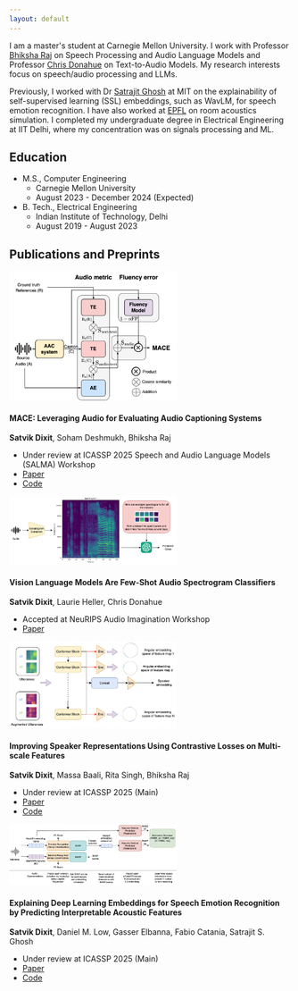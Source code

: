 ```yaml
---
layout: default
---
```


I am a master's student at Carnegie Mellon University. I work with Professor [Bhiksha Raj](https://cmu-mlsp.github.io/team/bhiksha_raj) on Speech Processing and Audio Language Models and Professor [Chris Donahue](https://chrisdonahue.com/) on Text-to-Audio Models. My research interests focus on speech/audio processing and LLMs.

Previously, I worked with Dr [Satrajit Ghosh](https://sensein.group/) at MIT on the explainability of self-supervised learning (SSL) embeddings, such as WavLM, for speech emotion recognition. I have also worked at [EPFL](https://www.epfl.ch/labs/lcav/people/martin-vetterli/) on room acoustics simulation. I completed my undergraduate degree in Electrical Engineering at IIT Delhi, where my concentration was on signals processing and ML.

## Education

- M.S., Computer Engineering
  - Carnegie Mellon University
  - August 2023 - December 2024 (Expected)
- B. Tech., Electrical Engineering 
  - Indian Institute of Technology, Delhi
  - August 2019 - August 2023


## Publications and Preprints

<div class="publication">
  <img src="/assets/img/paper_4.png" alt="MACE Preview" class="publication-image" style="width: 300px;">
  <div class="publication-content">
    <h4>MACE: Leveraging Audio for Evaluating Audio Captioning Systems</h4>
    <p><strong>Satvik Dixit</strong>, Soham Deshmukh, Bhiksha Raj</p>
    <ul>
      <li>Under review at ICASSP 2025 Speech and Audio Language Models (SALMA) Workshop</li>
      <li><a href="https://arxiv.org/abs/2411.00321">Paper</a></li>
      <li><a href="https://github.com/satvik-dixit/mace/tree/main">Code</a></li>
    </ul>
  </div>
</div>
<div class="publication">
  <img src="/assets/img/paper_3.png" alt="Vision Language Models Preview" class="publication-image" style="width: 300px;">
  <div class="publication-content">
    <h4>Vision Language Models Are Few-Shot Audio Spectrogram Classifiers</h4>
    <p><strong>Satvik Dixit</strong>, Laurie Heller, Chris Donahue</p>
    <ul>
      <li>Accepted at NeuRIPS Audio Imagination Workshop</li>
      <li><a href="https://openreview.net/pdf?id=RnBAclRKOC">Paper</a></li>
    </ul>
  </div>
</div>
<div class="publication">
  <img src="/assets/img/paper_1.png" alt="Speaker Representations Preview" class="publication-image" style="width: 300px;">
  <div class="publication-content">
    <h4>Improving Speaker Representations Using Contrastive Losses on Multi-scale Features</h4>
    <p><strong>Satvik Dixit</strong>, Massa Baali, Rita Singh, Bhiksha Raj</p>
    <ul>
      <li>Under review at ICASSP 2025 (Main)</li>
      <li><a href="https://arxiv.org/abs/2410.05037">Paper</a></li>
      <li><a href="https://github.com/satvik-dixit/MFCon/tree/main">Code</a></li>
    </ul>
  </div>
</div>
<div class="publication">
  <img src="/assets/img/paper_2.png" alt="Speech Emotion Recognition Preview" class="publication-image" style="width: 300px;">
  <div class="publication-content">
    <h4>Explaining Deep Learning Embeddings for Speech Emotion Recognition by Predicting Interpretable Acoustic Features</h4>
    <p><strong>Satvik Dixit</strong>, Daniel M. Low, Gasser Elbanna, Fabio Catania, Satrajit S. Ghosh</p>
    <ul>
      <li>Under review at ICASSP 2025 (Main)</li>
      <li><a href="https://www.arxiv.org/abs/2409.09511">Paper</a></li>
      <li><a href="https://github.com/satvik-dixit/explainability_SER/tree/main">Code</a></li>
    </ul>
  </div>
</div>
<br>
<br>







 



  






